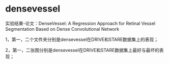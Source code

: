 # densevessel
实验结果-论文：DenseVessel: A Regression Approach for Retinal Vessel Segmentation Based on Dense Convolutional Network

1，第一，二个文件夹分别是densevessel在DRIVE和STARE数据集上的表现；

2，第一，二张图分别是densevessel在DRIVE和STARE数据集上最好与最坏的表现；
